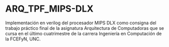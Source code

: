 # ARQ_TPF_MIPS-DLX
Implementación en verilog del procesador MIPS DLX como consigna del trabajo práctico final de la asignatura Arquitectura de Computadoras que se cursa en el último cuatrimestre de la carrera Ingeniería en Computación de la FCEFyN, UNC.
